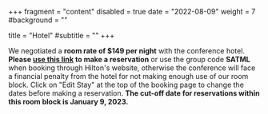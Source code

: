 +++
fragment = "content"
disabled = true
date = "2022-08-09"
weight = 7
#background = ""

title = "Hotel"
#subtitle = ""
+++

We negotiated a <b>room rate of $149 per night</b> with the conference hotel. <b>Please <a href="https://www.hilton.com/en/book/reservation/deeplink/?ctyhocn=RDUNHHF&groupCode=SATML&arrivaldate=2023-02-07&departuredate=2023-02-11&cid=OM,WW,HILTONLINK,EN,DirectLink&fromId=HILTONLINKDIRECT" target="_blank">use this link</a> to make a reservation</b> or use the group code <b>SATML</b> when booking through Hilton's website, otherwise the conference will face a financial penalty from the hotel for not making enough use of our room block. Click on "Edit Stay" at the top of the booking page to change the dates before making a reservation. <b>The cut-off date for reservations within this room block is January 9, 2023.</b>
